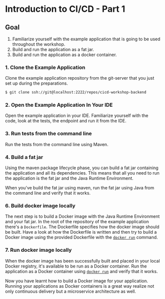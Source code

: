 # Introduction to CI/CD - Part 1

## Goal

1. Familiarize yourself with the example application that is going to be used throughout the workshop.
2. Build and run the application as a fat jar.
3. Build and run the application as a docker container.

### 1. Clone the Example Application

Clone the example application repository from the git-server that you just set up during the preparations.

```bash
$ git clone ssh://git@localhost:2222/repos/cicd-workshop-backend
```
### 2. Open the Example Application In Your IDE

Open the example application in your IDE. Familiarize yourself with the code, look at the tests, the endpoint and run it from the IDE.

### 3. Run tests from the command line

Run the tests from the command line using Maven.

### 4. Build a fat jar

Using the maven package lifecycle phase, you can build a fat jar containing the application and all its dependencies. This means that  all you need to run the application is the fat jar and the Java Runtime Environment.
 
When you've build the fat jar using maven, run the fat jar using Java from the command line and verify that it works.

### 6. Build docker image locally

The next step is to build a Docker image with the Java Runtime Environment and your fat jar. In the root of the repository of the example application there's
 a `Dockerfile`. The Dockerfile specifies how the docker image should be built. Have a look at how the Dockerfile is written and then try to build a Docker image
 using the provided Dockerfile with the [`docker run`](https://docs.docker.com/engine/reference/commandline/build/) command.

### 7. Run docker image locally

When the docker image has been successfully built and placed in your local Docker registry, it's available to be run as a Docker container. Run the application as a 
Docker container using [`docker run`](https://docs.docker.com/engine/reference/commandline/run/) and verify that it works.

Now you have learnt how to build a Docker image for your application. Running your applications as Docker containers is a great way realize not only continuous delivery but a
 microservice architecture as well. 
